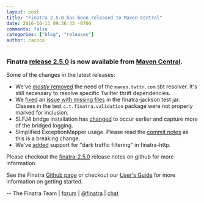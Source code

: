 ```yaml
---
layout: post
title: "Finatra 2.5.0 has been released to Maven Central"
date: 2016-10-13 09:36:43 -0700
comments: false
categories: ["blog", "releases"]
author: cacoco
---
```


###  Finatra [release 2.5.0](https://github.com/twitter/finatra/releases/tag/finatra-2.5.0) is now available from [Maven Central][maven-central].

Some of the changes in the latest releases:

- We've [*mostly* removed](https://github.com/twitter/finatra/commit/73158b8295e861390123e2abf373aea251f3841c) the need of the `maven.twttr.com` sbt resolver. It's still necessary to resolve specific Twitter thrift dependencies.
- We [fixed](https://github.com/twitter/finatra/commit/152d43dd56e88b37770e0271cbc057203b7106df) an [issue with missing files](https://github.com/twitter/finatra/issues/357) in the finatra-jackson test jar. Classes in the test `c.t.finatra.validation` package were not properly marked for 
  inclusion.
- SLFJ4 bridge installation has [changed](https://github.com/twitter/finatra/commit/807d22f5783b057341d4149b305d533d5bd4b4ec) to occur earlier and capture more of the bridged logging.
- Simplified ExceptionMapper usage. Please read the [commit notes](https://github.com/twitter/finatra/commit/36afd2c4f0dfa29108e336bdd60a534a414a9a28) as this is a breaking change.
- We've [added](https://github.com/twitter/finatra/commit/1ef8c997fd43c3bbf8220dfc94dd64e4674d22b6) support for "dark traffic filtering" in finatra-http.

Please checkout the [finatra-2.5.0](https://github.com/twitter/finatra/releases/tag/finatra-2.5.0) release notes on github for more information.

See the Finatra [Github page](https://github.com/twitter/finatra) or checkout our [User's Guide][user-guide] for more information on getting started.

-- The Finatra Team | [forum](https://groups.google.com/forum/#!forum/finatra-users) | [@finatra](https://twitter.com/finatra) | [chat](https://gitter.im/twitter/finatra)

[maven-central]: https://search.maven.org/#search%7Cga%7C1%7Cg%3A%22com.twitter%22%20AND%20(a%3A%22finatra-http_2.11%22%20OR%20a%3A%22finatra-thrift_2.11%22)%20AND%20v%3A%222.5.0%22
[user-guide]: /finatra/user-guide/index.html